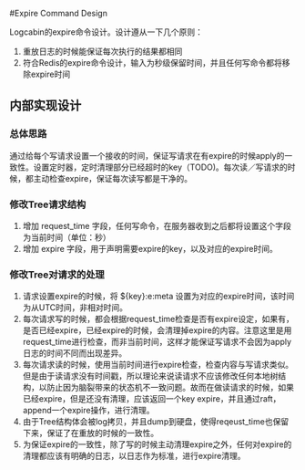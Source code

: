 #Expire Command Design

Logcabin的expire命令设计。设计遵从一下几个原则：
1. 重放日志的时候能保证每次执行的结果都相同
2. 符合Redis的expire命令设计，输入为秒级保留时间，并且任何写命令都将移除expire时间

## 内部实现设计

### 总体思路
通过给每个写请求设置一个接收的时间，保证写请求在有expire的时候apply的一致性。设置定时器，定时清理部分已经超时的key（TODO)。每次读／写请求的时候，都主动检查expire，保证每次读写都是干净的。

### 修改Tree请求结构
1. 增加 request_time 字段，任何写命令，在服务器收到之后都将设置这个字段为当前时间（单位：秒）
2. 增加 expire 字段，用于声明需要expire的key，以及对应的expire时间。

### 修改Tree对请求的处理
1. 请求设置expire的时候，将 ${key}:e:meta 设置为对应的expire时间，该时间为从UTC时间，非相对时间。
2. 每次请求写的时候，都会根据request_time检查是否有expire设定，如果有，是否已经expire，已经expire的时候，会清理掉expire的内容。注意这里是用request_time进行检查，而非当前时间，这样才能保证写请求不会因为apply日志的时间不同而出现差异。
3. 每次请求读的时候，使用当前时间进行expire检查，检查内容与写请求类似。但是由于读请求没有时间戳，所以理论来说读请求不应该修改任何本地树结构，以防止因为脑裂带来的状态机不一致问题。故而在做读请求的时候，如果已经expire，但是还没有清理，应该返回一个key expire，并且通过raft，append一个expire操作，进行清理。
4. 由于Tree结构体会被log拷贝，并且dump到硬盘，使得reqeust_time也保留下来，保证了在重放的时候的一致性。
5. 为保证expire的一致性，除了写的时候主动清理expire之外，任何对expire的清理都应该有明确的日志，以日志作为标准，进行expire清理。

